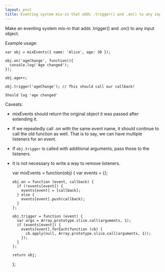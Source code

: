 ```yaml
---
layout: post
title: Eventing system mix-in that adds .trigger() and .on() to any input object
---
```


Make an eventing system mix-in that adds .trigger() and .on() to any input object.

Example usage:

    var obj = mixEvents({ name: 'Alice', age: 30 });

    obj.on('ageChange', function(){
      console.log('Age changed');
    });

    obj.age++;

    obj.trigger('ageChange'); // This should call our callback!

    Should log 'age changed'

Caveats:

* mixEvents should return the original object it was passed after extending it.
* If we repeatedly call .on with the same event name, it should continue to call the old function as well. That is to say, we can have multiple listeners for an event.
* If `obj.trigger` is called with additional arguments, pass those to the listeners.
* It is not necessary to write a way to remove listeners.

    var mixEvents = function(obj) {
      var events = {};

      obj.on = function (event, callback) {
        if (!events[event]) {
          events[event] = [callback];
        } else {
          events[event].push(callback);
        }
      };

      obj.trigger = function (event) {
        var args = Array.prototype.slice.call(arguments, 1);
        if (events[event]) {
          events[event].forEach(function (cb) {
            cb.apply(null, Array.prototype.slice.call(arguments, 1));
          });
        }
      };

      return obj;
    };

